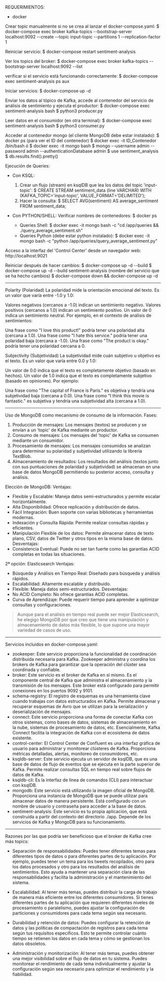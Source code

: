 REQUERIMIENTOS:
- docker

Crear topic manualmente si no se crea al lanzar el docker-compose.yaml:
$ docker-compose exec broker kafka-topics --bootstrap-server localhost:9092 --create --topic input-topic --partitions 1 --replication-factor 1

Reiniciar servicio:
$ docker-compose restart sentiment-analysis

Ver los topics del broker:
$ docker-compose exec broker kafka-topics --bootstrap-server localhost:9092 --list

verificar si el servicio está funcionando correctamente:
$ docker-compose exec sentiment-analysis ps aux

Iniciar servicios:
$ docker-compose up -d

Enviar los datos al tópico de Kafka, accede al contenedor del servicio de análisis de sentimiento y ejecuta el productor:
$ docker-compose exec sentiment-analysis bash
$ python3 producer.py

Leer datos en el consumidor (en otra terminal):
$ docker-compose exec sentiment-analysis bash
$ python3 consumer.py

Acceder al contenedor mongo (el cliente MongoDB debe estar instalado):
$ docker ps (para ver el ID del contenedor)
$ docker exec -it ID_Contenedor /bin/bash
ó
$ docker exec -it mongo bash
$ mongo --username admin --password admin --authenticationDatabase admin
$ use sentiment_analysis
$ db.results.find().pretty()

Ejecución de Queries:
- Con KSQL:
    1. Crear un flujo (stream) en ksqlDB que lea los datos del topic 'input-topic':
    $ CREATE STREAM sentiment_data (line VARCHAR) WITH (KAFKA_TOPIC='input-topic', VALUE_FORMAT='DELIMITED');
    2. Hacer la consulta:
    $ SELECT AVG(sentiment) AS average_sentiment FROM sentiment_data;

- Con PYTHON/SHELL:
    Verificar nombres de contenedores:
    $ docker ps
    - Queries Shell:
    $ docker exec -it mongo bash -c "cd /app/queries && ./query_average_sentiment.sh"
    - Queries Python (debe estar python instalado):
    $ docker exec -it mongo bash -c "python /app/queries/query_average_sentiment.py"

Acceso a la interfaz del 'Control Center' desde un navegador web:
http://localhost:9021

Reiniciar después de hacer cambios:
$ docker-compose up -d --build
$ docker-compose up -d --build sentiment-analysis (nombre del servicio que se ha hecho cambios)
$ docker-compose down && docker-compose up -d

___________________________________________________
Polarity (Polaridad)
La polaridad mide la orientación emocional del texto. Es un valor que varía entre -1.0 y 1.0:

Valores negativos (cercanos a -1.0) indican un sentimiento negativo.
Valores positivos (cercanos a 1.0) indican un sentimiento positivo.
Un valor de 0 indica un sentimiento neutral.
Por ejemplo, en el contexto de análisis de sentimientos:

Una frase como "I love this product!" podría tener una polaridad alta (cercana a 1.0).
Una frase como "I hate this service." podría tener una polaridad baja (cercana a -1.0).
Una frase como "The product is okay." podría tener una polaridad cercana a 0.

Subjectivity (Subjetividad)
La subjetividad mide cuán subjetivo u objetivo es el texto. Es un valor que varía entre 0.0 y 1.0:

Un valor de 0.0 indica que el texto es completamente objetivo (basado en hechos).
Un valor de 1.0 indica que el texto es completamente subjetivo (basado en opiniones).
Por ejemplo:

Una frase como "The capital of France is Paris." es objetiva y tendría una subjetividad baja (cercana a 0.0).
Una frase como "I think this movie is fantastic." es subjetiva y tendría una subjetividad alta (cercana a 1.0).
_____________________________________________________
Uso de MongoDB como mecanismo de consumo de la información. Fases:
1. Producción de mensajes: Los mensajes (textos) se producen y se envían a un 'topic' de Kafka mediante un productor.
2. Consumo de mensajes: Los mensajes del 'topic' de Kafka se consumen mediante un consumidor.
3. Procesamiento de mensajes: Los mensajes consumidos se analizan para determinar su polaridad y subjetividad utilizando la librería TextBlob.
4. Almacenamiento de resultados: Los resultados del análisis (textos junto con sus puntuaciones de polaridad y subjetividad) se almacenan en una base de datos MongoDB permitiendo su posterior acceso, consulta y análisis.

Elección de MongoDB:
Ventajas:
- Flexible y Escalable: Maneja datos semi-estructurados y permite escalar horizontalmente.
- Alta Disponibilidad: Ofrece replicación y distribución de datos.
- Fácil Integración: Buen soporte con varias bibliotecas y herramientas modernas.
- Indexación y Consulta Rápida: Permite realizar consultas rápidas y eficientes.
- Manipulación Flexible de los datos: Permite almacenar datos de texto plano, CSV, datos de Twitter y otros tipos en la misma base de datos.
Desventajas:
- Consistencia Eventual: Puede no ser tan fuerte como las garantías ACID completas en todas las situaciones.

2ª opción: Elasticsearch
Ventajas:
- Búsqueda y Análisis en Tiempo Real: Diseñado para búsqueda y análisis rápidos.
- Escalabilidad: Altamente escalable y distribuido.
- Flexible: Maneja datos semi-estructurados.
Desventajas:
- No ACID Completo: No ofrece garantías ACID completas.
- Curva de Aprendizaje: Puede requerir tiempo para aprender a optimizar consultas y configuraciones.

> Aunque para el análisis en tiempo real puede ser mejor Elasticsearch, he elegigo MongoDB por que creo que tiene una manipulación y almacenamiento de datos más flexible, lo que supone una mayor variedad de casos de uso.
______________________________________________________
Servicios incluidos en docker-compose.yaml:
- zookeeper: Este servicio proporciona la funcionalidad de coordinación distribuida necesaria para Kafka. Zookeeper administra y coordina los brokers de Kafka para garantizar que la operación del clúster sea coordinada y confiable.
- broker: Este servicio es el broker de Kafka en sí mismo. Es el componente central de Kafka que administra el almacenamiento y la transmisión de los mensajes. Este broker está configurado para permitir conexiones en los puertos 9092 y 9101.
- schema-registry: El registro de esquemas es una herramienta clave cuando trabajas con datos estructurados en Kafka. Permite almacenar y recuperar esquemas de Avro que se utilizan para la serialización y deserialización de mensajes.
- connect: Este servicio proporciona una forma de conectar Kafka con otros sistemas, como bases de datos, sistemas de almacenamiento en la nube, sistemas de procesamiento de datos, etc. Esencialmente, Kafka Connect facilita la integración de Kafka con el ecosistema de datos existente.
- control-center: El Control Center de Confluent es una interfaz gráfica de usuario para administrar y monitorear clústeres de Kafka. Proporciona métricas detalladas, alertas, monitoreo de consumidores, etc.
- ksqldb-server: Este servicio ejecuta un servidor de ksqlDB, que es una base de datos de flujo de eventos que se ejecuta en la parte superior de Kafka. Permite realizar consultas SQL en tiempo real sobre flujos de datos de Kafka.
- ksqldb-cli: Es la interfaz de línea de comandos (CLI) para interactuar con ksqlDB. 
- mongodb: Este servicio está utilizando la imagen oficial de MongoDB. Proporciona una instancia de MongoDB que se puede utilizar para almacenar datos de manera persistente. Está configurado con un nombre de usuario y contraseña para acceder a la base de datos.
- sentiment-analysis: Este servicio es tu propia aplicación, que está construida a partir del contexto del directorio ./app. Depende de los servicios de Kafka y MongoDB para su funcionamiento.
_____________________________________________________
Razones por las que podría ser beneficioso que el broker de Kafka cree más topics:

- Separación de responsabilidades: Puedes tener diferentes temas para diferentes tipos de datos o para diferentes partes de tu aplicación. Por ejemplo, puedes tener un tema para los tweets recopilados, otro para los datos procesados y otro para los resultados del análisis de sentimientos. Esto ayuda a mantener una separación clara de las responsabilidades y facilita la administración y el mantenimiento del sistema.

- Escalabilidad: Al tener más temas, puedes distribuir la carga de trabajo de manera más eficiente entre los diferentes consumidores. Si tienes diferentes partes de tu aplicación que requieren diferentes niveles de procesamiento o paralelismo, puedes ajustar la configuración de particiones y consumidores para cada tema según sea necesario.

- Durabilidad y retención de datos: Puedes configurar la retención de datos y las políticas de compactación de registros para cada tema según tus requisitos específicos. Esto te permite controlar cuánto tiempo se retienen los datos en cada tema y cómo se gestionan los datos obsoletos.

- Administración y monitorización: Al tener más temas, puedes obtener una mejor visibilidad sobre el flujo de datos en tu sistema. Puedes monitorear el rendimiento de cada tema individualmente y ajustar la configuración según sea necesario para optimizar el rendimiento y la fiabilidad.